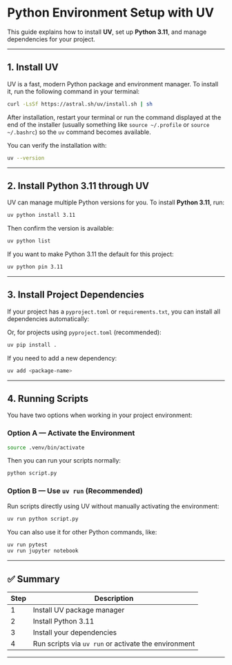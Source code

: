 # Python Environment Setup with UV

This guide explains how to install **UV**, set up **Python 3.11**, and manage dependencies for your project.

---

## 1. Install UV

UV is a fast, modern Python package and environment manager.
To install it, run the following command in your terminal:

```bash
curl -LsSf https://astral.sh/uv/install.sh | sh
```

After installation, restart your terminal or run the command displayed at the end of the installer (usually something like `source ~/.profile` or `source ~/.bashrc`) so the `uv` command becomes available.

You can verify the installation with:

```bash
uv --version
```

---

## 2. Install Python 3.11 through UV

UV can manage multiple Python versions for you.
To install **Python 3.11**, run:

```bash
uv python install 3.11
```

Then confirm the version is available:

```bash
uv python list
```

If you want to make Python 3.11 the default for this project:

```bash
uv python pin 3.11
```

---

## 3. Install Project Dependencies

If your project has a `pyproject.toml` or `requirements.txt`, you can install all dependencies automatically:

Or, for projects using `pyproject.toml` (recommended):

```bash
uv pip install .
```

If you need to add a new dependency:

```bash
uv add <package-name>
```

---

## 4. Running Scripts

You have two options when working in your project environment:

### Option A — Activate the Environment

```bash
source .venv/bin/activate
```

Then you can run your scripts normally:

```bash
python script.py
```

### Option B — Use `uv run` (Recommended)

Run scripts directly using UV without manually activating the environment:

```bash
uv run python script.py
```

You can also use it for other Python commands, like:

```bash
uv run pytest
uv run jupyter notebook
```

---

## ✅ Summary

| Step | Description |
|------|--------------|
| 1 | Install UV package manager |
| 2 | Install Python 3.11 |
| 3 | Install your dependencies |
| 4 | Run scripts via `uv run` or activate the environment |

---
